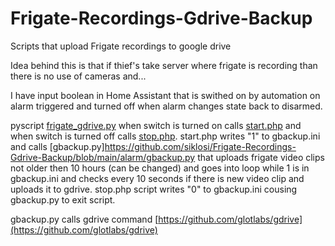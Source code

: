 # Frigate-Recordings-Gdrive-Backup
Scripts that upload Frigate recordings to google drive

Idea behind this is that if thief's take server where frigate is recording than there is no use of cameras and...

I have input boolean in Home Assistant that is swithed on by automation on alarm triggered and turned off when alarm changes state back to disarmed.

pyscript [frigate_gdrive.py](https://github.com/siklosi/Frigate-Recordings-Gdrive-Backup/blob/main/pyscript/frigate_gdrive.py) when switch is turned on calls [start.php](https://github.com/siklosi/Frigate-Recordings-Gdrive-Backup/blob/main/alarm/start.php) 
and when switch is turned off calls [stop.php](https://github.com/siklosi/Frigate-Recordings-Gdrive-Backup/blob/main/alarm/stop.php). start.php writes "1" to gbackup.ini and calls [gbackup.py]https://github.com/siklosi/Frigate-Recordings-Gdrive-Backup/blob/main/alarm/gbackup.py that uploads frigate video clips not older then 10 hours (can be changed) and goes into loop while 1 is in gbackup.ini and checks every 10 seconds if there is new video clip and uploads it to gdrive.
stop.php script writes "0" to gbackup.ini cousing gbackup.py to exit script.

gbackup.py calls gdrive command [https://github.com/glotlabs/gdrive](https://github.com/glotlabs/gdrive)
